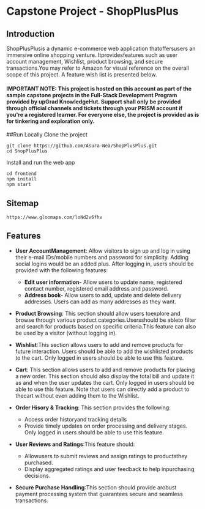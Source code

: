 # Capstone Project - ShopPlusPlus

## Introduction
ShopPlusPlusis a dynamic e-commerce web application thatoffersusers an immersive online shopping venture. Itprovidesfeatures such as user account management, Wishlist, product browsing, and secure transactions.You may refer to Amazon for visual reference on the overall scope of this project. A feature wish list is presented below.

#### IMPORTANT NOTE: This project is hosted on this account as part of the sample capstone projects in the Full-Stack Development Program provided by upGrad KnowledgeHut. Support shall only be provided through official channels and tickets through your PRISM account if you're a registered learner. For everyone else, the project is provided as is for tinkering and exploration only.

##Run Locally
 Clone the project
 ```
 git clone https://github.com/Asura-Nea/ShopPlusPlus.git
 cd ShopPlusPlus
 ```
 
 Install and run the web app
 ```
 cd frontend
 npm install
 npm start
 ```
## Sitemap
 ```
https://www.gloomaps.com/loNd2v6fhv
 ```

## Features
- **User AccountManagement**: Allow visitors to sign up and log in using their e-mail IDs/mobile numbers and password for simplicity. Adding social logins would be an added plus. After logging in, users should be provided with the following features:
	- **Edit user information-** Allow users to update name, registered contact number, registered email address and password.
	- **Address book-** Allow users to add, update and delete delivery addresses. Users can add as many addresses as they want.

- **Product Browsing**: This section should allow users toexplore and browse through various product categories.Usersshould be ableto filter and search for products based on specific criteria.This feature can also be used by a visitor (without logging in).

- **Wishlist**:This section allows users to add and remove products for future interaction. Users should be able to add the wishlisted products to the cart. Only logged in users should be able to use this feature.

- **Cart**: This section allows users to add and remove products for placing a new order. This section should also display the total bill and update it as and when the user updates the cart. Only logged in users should be able to use this feature. Note that users can directly add a product to thecart without even adding them to the Wishlist.

- **Order Hisory & Tracking**: This section provides the following:
	- Access order historyand tracking details
	- Provide timely updates on order processing and delivery stages.
  Only logged in users should be able to use this feature.

- **User Reviews and Ratings**:This feature should:
	- Allowusers to submit reviews and assign ratings to productsthey purchased.
	- Display aggregated ratings and user feedback to help inpurchasing decisions.

- **Secure Purchase Handling**:This section should provide arobust payment processing system that guarantees secure and seamless transactions.
 


